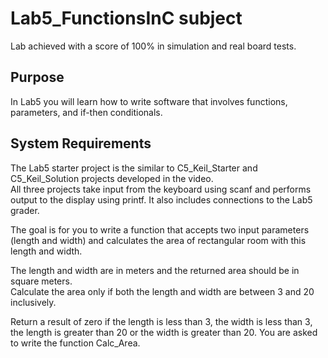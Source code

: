 # Lab5_FunctionsInC subject

Lab achieved with a score of 100% in simulation and real board tests.

## Purpose

In Lab5 you will learn how to write software that involves functions, parameters, and if-then conditionals.

## System Requirements

The Lab5 starter project is the similar to C5_Keil_Starter and C5_Keil_Solution projects developed in the video. \
All three projects take input from the keyboard using scanf and performs output to the display using printf. It also includes connections to the Lab5 grader. 

The goal is for you to write a function that accepts two input parameters (length and width) and calculates the area of rectangular room with this length and width. 

The length and width are in meters and the returned area should be in square meters. \
Calculate the area only if both the length and width are between 3 and 20 inclusively. 

Return a result of zero if the length is less than 3, the width is less than 3, the length is greater than 20 or the width is greater than 20. You are asked to write the function Calc_Area.
